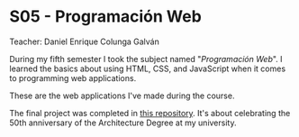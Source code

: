 # S05 - Programación Web

Teacher: Daniel Enrique Colunga Galván

During my fifth semester I took the subject named "*Programación Web*". I learned the basics about using HTML, CSS, and JavaScript when it comes to programming web applications.

These are the web applications I've made during the course.

The final project was completed in [this repository](https://github.com/PPolux21/50-Aniversario-Arq). It's about celebrating the 50th anniversary of the Architecture Degree at my university.

